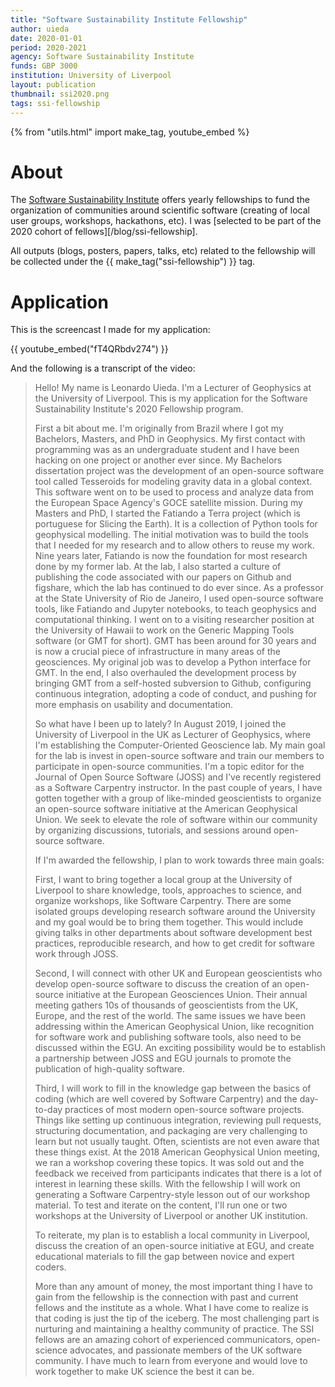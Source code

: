 ```yaml
---
title: "Software Sustainability Institute Fellowship"
author: uieda
date: 2020-01-01
period: 2020-2021
agency: Software Sustainability Institute
funds: GBP 3000
institution: University of Liverpool
layout: publication
thumbnail: ssi2020.png
tags: ssi-fellowship
---
```


{% from "utils.html" import make_tag, youtube_embed %}

# About

The [Software Sustainability Institute](https://www.software.ac.uk/) offers
yearly fellowships to fund the organization of communities around scientific
software (creating of local user groups, workshops, hackathons, etc).
I was [selected to be part of the 2020 cohort of fellows][/blog/ssi-fellowship].

All outputs (blogs, posters, papers, talks, etc) related to the fellowship will
be collected under the {{ make_tag("ssi-fellowship") }} tag.

# Application

This is the screencast I made for my application:

{{ youtube_embed("fT4QRbdv274") }}

And the following is a transcript of the video:


> Hello! My name is Leonardo Uieda. I'm a Lecturer of Geophysics at the
> University of Liverpool. This is my application for the Software Sustainability
> Institute's 2020 Fellowship program.
>
> First a bit about me. I'm originally from Brazil where I got my Bachelors,
> Masters, and PhD in Geophysics. My first contact with programming was as an
> undergraduate student and I have been hacking on one project or another ever
> since. My Bachelors dissertation project was the development of an
> open-source software tool called Tesseroids for modeling gravity data in a
> global context. This software went on to be used to process and analyze data
> from the European Space Agency's GOCE satellite mission. During my Masters
> and PhD, I started the Fatiando a Terra project (which is portuguese for
> Slicing the Earth). It is a collection of Python tools for geophysical
> modelling. The initial motivation was to build the tools that I needed for my
> research and to allow others to reuse my work. Nine years later, Fatiando is
> now the foundation for most research done by my former lab. At the lab, I
> also started a culture of publishing the code associated with our papers on
> Github and figshare, which the lab has continued to do ever since. As a
> professor at the State University of Rio de Janeiro, I used open-source
> software tools, like Fatiando and Jupyter notebooks, to teach geophysics and
> computational thinking. I went on to a visiting researcher position at the
> University of Hawaii to work on the Generic Mapping Tools software (or GMT
> for short). GMT has been around for 30 years and is now a crucial piece of
> infrastructure in many areas of the geosciences. My original job was to
> develop a Python interface for GMT. In the end, I also overhauled the
> development process by bringing GMT from a self-hosted subversion to Github,
> configuring continuous integration, adopting a code of conduct, and pushing
> for more emphasis on usability and documentation.
>
> So what have I been up to lately? In August 2019, I joined the University of
> Liverpool in the UK as Lecturer of Geophysics, where I'm establishing the
> Computer-Oriented Geoscience lab. My main goal for the lab is invest in
> open-source software and train our members to participate in open-source
> communities. I'm a topic editor for the Journal of Open Source Software
> (JOSS) and I've recently registered as a Software Carpentry instructor. In
> the past couple of years, I have gotten together with a group of like-minded
> geoscientists to organize an open-source software initiative at the American
> Geophysical Union. We seek to elevate the role of software within our
> community by organizing discussions, tutorials, and sessions around
> open-source software.
>
> If I'm awarded the fellowship, I plan to work towards three main goals:
>
> First, I want to bring together a local group at the University of Liverpool
> to share knowledge, tools, approaches to science, and organize workshops,
> like Software Carpentry. There are some isolated groups developing research
> software around the University and my goal would be to bring them together.
> This would include giving talks in other departments about software
> development best practices, reproducible research, and how to get credit for
> software work through JOSS.
>
> Second, I will connect with other UK and European geoscientists who develop
> open-source software to discuss the creation of an open-source initiative at
> the European Geosciences Union. Their annual meeting gathers 10s of thousands
> of geoscientists from the UK, Europe, and the rest of the world. The same
> issues we have been addressing within the American Geophysical Union, like
> recognition for software work and publishing software tools, also need to be
> discussed within the EGU. An exciting possibility would be to establish a
> partnership between JOSS and EGU journals to promote the publication of
> high-quality software.
>
> Third, I will work to fill in the knowledge gap between the basics of coding
> (which are well covered by Software Carpentry) and the day-to-day practices
> of most modern open-source software projects. Things like setting up
> continuous integration, reviewing pull requests, structuring documentation,
> and packaging are very challenging to learn but not usually taught. Often,
> scientists are not even aware that these things exist. At the 2018 American
> Geophysical Union meeting, we ran a workshop covering these topics. It was
> sold out and the feedback we received from participants indicates that there
> is a lot of interest in learning these skills. With the fellowship I will
> work on generating a Software Carpentry-style lesson out of our workshop
> material. To test and iterate on the content, I'll run one or two workshops
> at the University of Liverpool or another UK institution.
>
> To reiterate, my plan is to establish a local community in Liverpool, discuss
> the creation of an open-source initiative at EGU, and create educational
> materials to fill the gap between novice and expert coders.
>
> More than any amount of money, the most important thing I have to gain from
> the fellowship is the connection with past and current fellows and the
> institute as a whole. What I have come to realize is that coding is just the
> tip of the iceberg. The most challenging part is nurturing and maintaining a
> healthy community of practice. The SSI fellows are an amazing cohort of
> experienced communicators, open-science advocates, and passionate members of
> the UK software community. I have much to learn from everyone and would love
> to work together to make UK science the best it can be.
